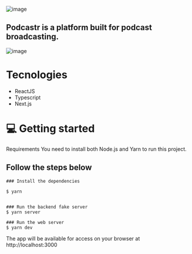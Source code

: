 ![image](https://user-images.githubusercontent.com/58342763/115938006-ae728d00-a46f-11eb-8abf-11578ab51441.png)

## Podcastr is a platform built for podcast broadcasting.


![image](https://user-images.githubusercontent.com/58342763/115937934-82efa280-a46f-11eb-8e74-6a3fc02dca28.png)

# Tecnologies
* ReactJS
* Typescript
* Next.js

# 💻 Getting started
Requirements
You need to install both Node.js and Yarn to run this project.


## Follow the steps below
```
### Install the dependencies

$ yarn


### Run the backend fake server
$ yarn server

### Run the web server
$ yarn dev
```
The app will be available for access on your browser at http://localhost:3000

